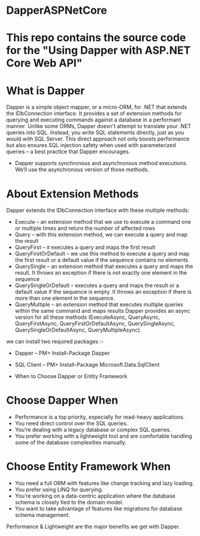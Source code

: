 # DapperASPNetCore
# This repo contains the source code for the "Using Dapper with ASP.NET Core Web API" 
# What is Dapper 
 Dapper is a simple object mapper, or a micro-ORM, for .NET that extends the IDbConnection interface. It provides a set of extension methods for querying and executing commands against a database in a performant manner. Unlike some ORMs, Dapper doesn't attempt to translate your .NET queries into SQL. Instead, you write SQL statements directly, just as you would with SQL Server. This direct approach not only boosts performance but also ensures SQL injection safety when used with parameterized queries – a best practice that Dapper encourages.
 
 - Dapper supports synchronous and asynchronous method executions. We’ll use the asynchronous version of those methods.
 # About Extension Methods
  Dapper extends the IDbConnection interface with these multiple methods:

- Execute – an extension method that we use to execute a command one or multiple times and return the number of affected rows
- Query – with this extension method, we can execute a query and map the result
- QueryFirst –  it executes a query and maps the first result
- QueryFirstOrDefault – we use this method to execute a query and map the first result or a default value if the sequence contains no elements
- QuerySingle – an extension method that executes a query and maps the result.  It throws an exception if there is not exactly one element in the sequence
- QuerySingleOrDefault – executes a query and maps the result or a default value if the sequence is empty. It throws an exception if there is more than one element in the sequence.
-  QueryMultiple – an extension method that executes multiple queries within the same command and maps results
Dapper provides an async version for all these methods (ExecuteAsync, QueryAsync, QueryFirstAsync, QueryFirstOrDefaultAsync, QuerySingleAsync, QuerySingleOrDefaultAsync, QueryMultipleAsync).

we can install two required packages :-
- Dapper – PM> Install-Package Dapper
- SQL Client – PM> Install-Package Microsoft.Data.SqlClient

- When to Choose Dapper or Entity Framework
# Choose Dapper When
- Performance is a top priority, especially for read-heavy applications.
- You need direct control over the SQL queries.
- You’re dealing with a legacy database or complex SQL queries.
- You prefer working with a lightweight tool and are comfortable handling some of the database complexities manually.
# Choose Entity Framework When
- You need a full ORM with features like change tracking and lazy loading.
- You prefer using LINQ for querying.
- You’re working on a data-centric application where the database schema is closely tied to the domain model.
- You want to take advantage of features like migrations for database schema management.

Performance & Lightweight are the major benefits we get with Dapper.

 
